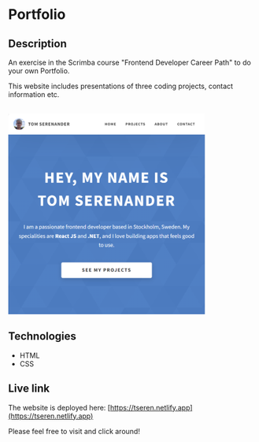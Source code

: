 # Portfolio

## Description
An exercise in the Scrimba course "Frontend Developer Career Path" to do your own Portfolio.

This website includes presentations of three coding projects, contact information etc.

<br/>
<img src="portfolio.png" alt="Screenshot." width="400px"/>

## Technologies
- HTML
- CSS

## Live link
The website is deployed here:
[https://tseren.netlify.app](https://tseren.netlify.app)

Please feel free to visit and click around!
